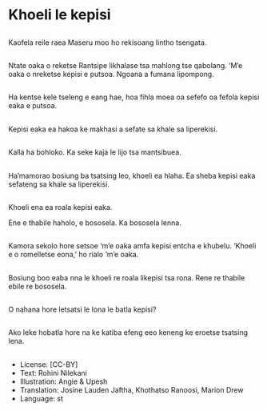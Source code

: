 # Khoeli le kepisi

##
Kaofela reile raea Maseru moo ho rekisoang lintho tsengata.

##
Ntate oaka o reketse Rantsipe likhalase tsa mahlong tse qabolang.
‘M’e oaka o nreketse kepisi e putsoa.
Ngoana a fumana lipompong.

##
Ha kentse kele tseleng e eang hae, hoa fihla moea oa sefefo oa fefola kepisi eaka e putsoa.

##
Kepisi eaka ea hakoa ke makhasi a sefate sa khale sa liperekisi.

##
Kalla ha bohloko. Ka seke kaja le lijo tsa mantsibuea.

##
Ha’mamorao bosiung ba tsatsing leo, khoeli ea hlaha.
Ea sheba kepisi eaka sefateng sa khale sa liperekisi.

##
Khoeli ena ea roala kepisi eaka.

Ene e thabile haholo, e bososela.
Ka bososela lenna.

##
Kamora sekolo hore setsoe ‘m’e oaka amfa kepisi entcha e khubelu.
‘Khoeli e o romelletse eona,’ ho rialo ‘m’e oaka.

##
Bosiung boo eaba nna le khoeli re roala likepisi tsa rona.
Rene re thabile ebile re bososela.

##
O nahana hore letsatsi le lona le batla kepisi?

##
Ako leke hobatla hore na ke katiba efeng eeo keneng ke eroetse tsatsing lena.

##
* License: [CC-BY]
* Text: Rohini Nilekani
* Illustration: Angie & Upesh
* Translation: Josine Lauden Jaftha, Khothatso Ranoosi, Marion Drew
* Language: st
